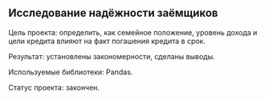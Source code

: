 ## Исследование надёжности заёмщиков
Цель проекта: определить, как семейное положение, уровень дохода и цели кредита влияют на факт погашения кредита в срок.  

Результат: установлены закономерности, сделаны выводы.  

Используемые библиотеки: Pandas.  

Статус проекта: закончен.

